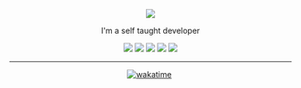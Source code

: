 <div align="center">
    <img src="https://readme-typing-svg.demolab.com?font=Fira+Code&duration=4500&pause=1000&center=true&random=false&width=380&lines=Hi%2C+I'm+ThatOneDevil">
    <p>I'm a self taught developer</p>
    <div>
        <img src="https://img.shields.io/badge/Python-3776AB?style=for-the-badge&logo=python&logoColor=white">
        <img src="https://img.shields.io/badge/Java-ED8B00?style=for-the-badge&logo=openjdk&logoColor=white">
        <img src="https://img.shields.io/badge/Tailwind_CSS-38B2AC?style=for-the-badge&logo=tailwind-css&logoColor=white">
        <img src="https://img.shields.io/badge/kotlin-%237F52FF.svg?style=for-the-badge&logo=kotlin&logoColor=white">
        <img src="https://img.shields.io/badge/Svelte-4A4A55?style=for-the-badge&logo=svelte">
    </div>
    <div>
    </div>

</div>

---
<div align="center">
  <p><a href="https://wakatime.com/@f99ace78-df27-4ebb-89eb-64d282cd3706"><img src="https://wakatime.com/badge/user/f99ace78-df27-4ebb-89eb-64d282cd3706.svg" alt="wakatime"></a>
  <img src="https://komarev.com/ghpvc/?username=thatonedevil&amp;abbreviated=true" alt=""></p>
</div>
